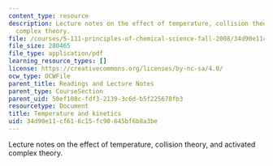 ```yaml
---
content_type: resource
description: Lecture notes on the effect of temperature, collision theory, and activated
  complex theory.
file: /courses/5-111-principles-of-chemical-science-fall-2008/34d90e11cf616c15fc90645bf6b8a3be_lecnotes34.pdf
file_size: 280465
file_type: application/pdf
learning_resource_types: []
license: https://creativecommons.org/licenses/by-nc-sa/4.0/
ocw_type: OCWFile
parent_title: Readings and Lecture Notes
parent_type: CourseSection
parent_uid: 50ef108c-fdf3-2139-3c6d-b5f225678fb3
resourcetype: Document
title: Temperature and kinetics
uid: 34d90e11-cf61-6c15-fc90-645bf6b8a3be
---
```

Lecture notes on the effect of temperature, collision theory, and activated complex theory.